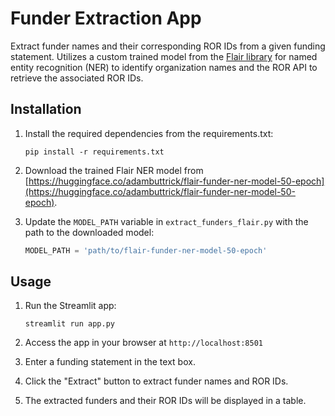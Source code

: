 # Funder Extraction App

Extract funder names and their corresponding ROR IDs from a given funding statement. Utilizes a custom trained model from the [Flair library](https://github.com/flairNLP/flair?tab=readme-ov-file) for named entity recognition (NER) to identify organization names and the ROR API to retrieve the associated ROR IDs.

## Installation

1. Install the required dependencies from the requirements.txt:

   ```
   pip install -r requirements.txt
   ```

2. Download the trained Flair NER model from [https://huggingface.co/adambuttrick/flair-funder-ner-model-50-epoch](https://huggingface.co/adambuttrick/flair-funder-ner-model-50-epoch).

3. Update the `MODEL_PATH` variable in `extract_funders_flair.py` with the path to the downloaded model:

   ```python
   MODEL_PATH = 'path/to/flair-funder-ner-model-50-epoch'
   ```

## Usage

1. Run the Streamlit app:

   ```
   streamlit run app.py
   ```

2. Access the app in your browser at `http://localhost:8501`

3. Enter a funding statement in the text box.

4. Click the "Extract" button to extract funder names and ROR IDs.

5. The extracted funders and their ROR IDs will be displayed in a table.
